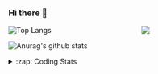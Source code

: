 ### Hi there 👋

<!--
**tao8687/tao8687** is a ✨ _special_ ✨ repository because its `README.md` (this file) appears on your GitHub profile.

Here are some ideas to get you started:

- 🔭 I’m currently working on ...
- 🌱 I’m currently learning ...
- 👯 I’m looking to collaborate on ...
- 🤔 I’m looking for help with ...
- 💬 Ask me about ...
- 📫 How to reach me: ...
- 😄 Pronouns: ...
- ⚡ Fun fact: ...
-->

<img align='right' src="https://media.giphy.com/media/M9gbBd9nbDrOTu1Mqx/giphy.gif" width="240">

  
![Top Langs](https://github-readme-stats.vercel.app/api/top-langs/?username=tao8687&layout=compact&title_color=23238E&text_color=A67D3D)

![Anurag's github stats](https://github-readme-stats.vercel.app/api?username=tao8687&show_icons=true&&text_color=A67D3D&title_color=23238E&show_icons=false&count_private=true&hide=stars)

<details>
  <summary>:zap: Coding Stats</summary>
  <br>
    
<!--START_SECTION:waka-->
![Code Time](http://img.shields.io/badge/Code%20Time-1%2C954%20hrs-blue)

![Profile Views](http://img.shields.io/badge/Profile%20Views-1-blue)

**🐱 My GitHub Data** 

> 📦 1.5 MB Used in GitHub's Storage 
 > 
> 🚫 Not Opted to Hire
 > 
> 📜 62 Public Repositories 
 > 
> 🔑 24 Private Repositories 
 > 
**I'm an Early 🐤** 

```text
🌞 Morning                1704 commits        ██████████████████████░░░   88.89 % 
🌆 Daytime                90 commits          █░░░░░░░░░░░░░░░░░░░░░░░░   04.69 % 
🌃 Evening                119 commits         ██░░░░░░░░░░░░░░░░░░░░░░░   06.21 % 
🌙 Night                  4 commits           ░░░░░░░░░░░░░░░░░░░░░░░░░   00.21 % 
```
📅 **I'm Most Productive on Wednesday** 

```text
Monday                   275 commits         ████░░░░░░░░░░░░░░░░░░░░░   14.35 % 
Tuesday                  261 commits         ███░░░░░░░░░░░░░░░░░░░░░░   13.62 % 
Wednesday                332 commits         ████░░░░░░░░░░░░░░░░░░░░░   17.32 % 
Thursday                 256 commits         ███░░░░░░░░░░░░░░░░░░░░░░   13.35 % 
Friday                   272 commits         ████░░░░░░░░░░░░░░░░░░░░░   14.19 % 
Saturday                 265 commits         ███░░░░░░░░░░░░░░░░░░░░░░   13.82 % 
Sunday                   256 commits         ███░░░░░░░░░░░░░░░░░░░░░░   13.35 % 
```


📊 **This Week I Spent My Time On** 

```text
🕑︎ Time Zone: Asia/Shanghai

💬 Programming Languages: 
YAML                     2 hrs 57 mins       █████████░░░░░░░░░░░░░░░░   35.96 % 
C++                      2 hrs 20 mins       ███████░░░░░░░░░░░░░░░░░░   28.49 % 
CMake                    53 mins             ███░░░░░░░░░░░░░░░░░░░░░░   10.84 % 
XML                      41 mins             ██░░░░░░░░░░░░░░░░░░░░░░░   08.49 % 
Docker                   27 mins             █░░░░░░░░░░░░░░░░░░░░░░░░   05.53 % 

🔥 Editors: 
VS Code                  8 hrs 13 mins       █████████████████████████   100.00 % 

🐱‍💻 Projects: 
LIO-SAM-modified         2 hrs 43 mins       ████████░░░░░░░░░░░░░░░░░   33.21 % 
LIO-SAM                  1 hr 26 mins        ████░░░░░░░░░░░░░░░░░░░░░   17.47 % 
Lidar_IMU_Localization   1 hr 14 mins        ████░░░░░░░░░░░░░░░░░░░░░   15.05 % 
icart_mini_driver_ws     38 mins             ██░░░░░░░░░░░░░░░░░░░░░░░   07.70 % 
src                      34 mins             ██░░░░░░░░░░░░░░░░░░░░░░░   06.91 % 

💻 Operating System: 
Linux                    8 hrs 13 mins       █████████████████████████   100.00 % 
```

**I Mostly Code in C++** 

```text
C++                      11 repos            ████████░░░░░░░░░░░░░░░░░   32.35 % 
Python                   9 repos             ███████░░░░░░░░░░░░░░░░░░   26.47 % 
JavaScript               2 repos             █░░░░░░░░░░░░░░░░░░░░░░░░   05.88 % 
Batchfile                1 repo              █░░░░░░░░░░░░░░░░░░░░░░░░   02.94 % 
HTML                     1 repo              █░░░░░░░░░░░░░░░░░░░░░░░░   02.94 % 
```



**Timeline**

![Lines of Code chart](https://raw.githubusercontent.com/tao8687/tao8687/master/assets/bar_graph.png)


 Last Updated on 11/04/2025 01:48:43 UTC
<!--END_SECTION:waka-->
</details>
